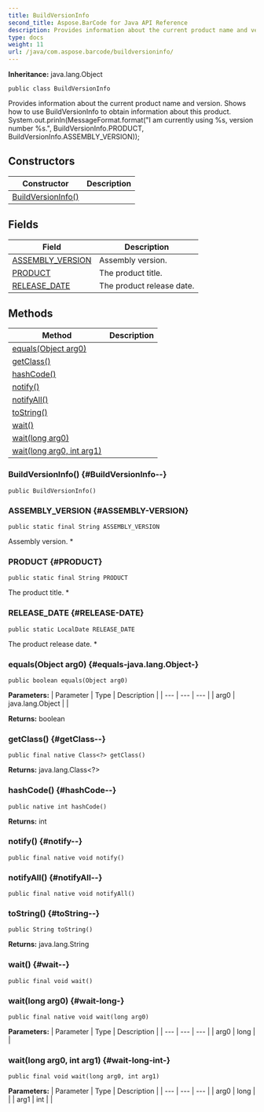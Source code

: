 ```yaml
---
title: BuildVersionInfo
second_title: Aspose.BarCode for Java API Reference
description: Provides information about the current product name and version.
type: docs
weight: 11
url: /java/com.aspose.barcode/buildversioninfo/
---
```

**Inheritance:**
java.lang.Object
```
public class BuildVersionInfo
```

Provides information about the current product name and version. Shows how to use BuildVersionInfo to obtain information about this product. System.out.prinln(MessageFormat.format("I am currently using %s, version number %s.", BuildVersionInfo.PRODUCT, BuildVersionInfo.ASSEMBLY\_VERSION));
## Constructors

| Constructor | Description |
| --- | --- |
| [BuildVersionInfo()](#BuildVersionInfo--) |  |
## Fields

| Field | Description |
| --- | --- |
| [ASSEMBLY_VERSION](#ASSEMBLY-VERSION) | Assembly version. |
| [PRODUCT](#PRODUCT) | The product title. |
| [RELEASE_DATE](#RELEASE-DATE) | The product release date. |
## Methods

| Method | Description |
| --- | --- |
| [equals(Object arg0)](#equals-java.lang.Object-) |  |
| [getClass()](#getClass--) |  |
| [hashCode()](#hashCode--) |  |
| [notify()](#notify--) |  |
| [notifyAll()](#notifyAll--) |  |
| [toString()](#toString--) |  |
| [wait()](#wait--) |  |
| [wait(long arg0)](#wait-long-) |  |
| [wait(long arg0, int arg1)](#wait-long-int-) |  |
### BuildVersionInfo() {#BuildVersionInfo--}
```
public BuildVersionInfo()
```


### ASSEMBLY_VERSION {#ASSEMBLY-VERSION}
```
public static final String ASSEMBLY_VERSION
```


Assembly version. \*

### PRODUCT {#PRODUCT}
```
public static final String PRODUCT
```


The product title. \*

### RELEASE_DATE {#RELEASE-DATE}
```
public static LocalDate RELEASE_DATE
```


The product release date. \*

### equals(Object arg0) {#equals-java.lang.Object-}
```
public boolean equals(Object arg0)
```




**Parameters:**
| Parameter | Type | Description |
| --- | --- | --- |
| arg0 | java.lang.Object |  |

**Returns:**
boolean
### getClass() {#getClass--}
```
public final native Class<?> getClass()
```




**Returns:**
java.lang.Class<?>
### hashCode() {#hashCode--}
```
public native int hashCode()
```




**Returns:**
int
### notify() {#notify--}
```
public final native void notify()
```




### notifyAll() {#notifyAll--}
```
public final native void notifyAll()
```




### toString() {#toString--}
```
public String toString()
```




**Returns:**
java.lang.String
### wait() {#wait--}
```
public final void wait()
```




### wait(long arg0) {#wait-long-}
```
public final native void wait(long arg0)
```




**Parameters:**
| Parameter | Type | Description |
| --- | --- | --- |
| arg0 | long |  |

### wait(long arg0, int arg1) {#wait-long-int-}
```
public final void wait(long arg0, int arg1)
```




**Parameters:**
| Parameter | Type | Description |
| --- | --- | --- |
| arg0 | long |  |
| arg1 | int |  |

